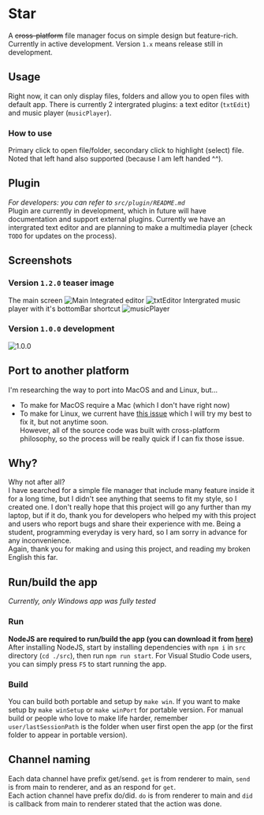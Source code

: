 # Star
A ~~cross-platform~~ file manager focus on simple design but feature-rich. Currently in active development. Version `1.x` means release still in development. 

## Usage
Right now, it can only display files, folders and allow you to open files with default app. There is currently 2 intergrated plugins: a text editor (`txtEdit`) and music player (`musicPlayer`).

### How to use
Primary click to open file/folder, secondary click to highlight (select) file. Noted that left hand also supported (because I am left handed ^^).

## Plugin
*For developers: you can refer to `src/plugin/README.md`* \
Plugin are currently in development, which in future will have documentation and support external plugins. Currently we have an intergrated text editor and are planning to make a multimedia player (check `TODO` for updates on the process).

## Screenshots
### Version `1.2.0` teaser image
The main screen
![Main](https://cdn.discordapp.com/attachments/851724380626485269/851724489326067722/unknown.png)
Integrated editor
![txtEditor](https://cdn.discordapp.com/attachments/851724380626485269/851738072584421416/unknown.png)
Intergrated music player with it's bottomBar shortcut
![musicPlayer](https://cdn.discordapp.com/attachments/851724380626485269/854282083663609875/unknown.png)
### Version `1.0.0` development
![1.0.0](https://cdn.discordapp.com/attachments/704502790055133245/808542256427958282/unknown.png)

## Port to another platform
I'm researching the way to port into MacOS and and Linux, but...
- To make for MacOS require a Mac (which I don't have right now)
- To make for Linux, we current have [this issue](https://github.com/electron-userland/electron-build-service/issues/9) which I will try my best to fix it, but not anytime soon. \
However, all of the source code was built with cross-platform philosophy, so the process will be really quick if I can fix those issue.

## Why?
Why not after all? \
I have searched for a simple file manager that include many feature inside it for a long time, but I didn't see anything that seems to fit my style, so I created one. I don't really hope that this project will go any further than my laptop, but if it do, thank you for developers who helped my with this project and users who report bugs and share their experience with me. Being a student, programming everyday is very hard, so I am sorry in advance for any inconvenience. \
Again, thank you for making and using this project, and reading my broken English this far.

## Run/build the app
*Currently, only Windows app was fully tested* 
### Run
**NodeJS are required to run/build the app (you can download it from [here](https://nodejs.dev/))** \
After installing NodeJS, start by installing dependencies with `npm i` in `src` directory (`cd ./src`), then run `npm run start`. For Visual Studio Code users, you can simply press `F5` to start running the app. 
### Build
You can build both portable and setup by `make win`. If you want to make setup by `make winSetup` or `make winPort` for portable version. For manual build or people who love to make life harder, remember `user/lastSessionPath` is the folder when user first open the app (or the first folder to appear in portable version).

## Channel naming
Each data channel have prefix get/send. `get` is from renderer to main, `send` is from main to renderer, and as an respond for `get`. \
Each action channel have prefix do/did. `do` is from renderer to main and `did` is callback from main to renderer stated that the action was done.
